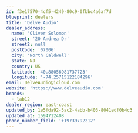 ```yaml
---
id: f3e17570-4cf5-4249-80c9-0fbbc4a6af7d
blueprint: dealers
title: 'Delve Audio'
dealer_address:
  name: 'Oliver Solomon'
  street: '20 Andrea Dr'
  street2: null
  postCode: '07006'
  city: 'North Caldwell'
  state: NJ
  country: US
  latitude: '40.88056981737723'
  longitude: '-74.25715122184296'
email: DelveAudio@icloud.com
website: 'https://www.delveaudio.com'
brands:
  - lab12
dealer_region: east-coast
updated_by: 1e5fda92-5ac2-4abb-b403-8041edf0b4c3
updated_at: 1694712408
phone_number_field: '+19739792212'
---
```

